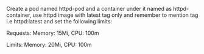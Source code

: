 Create a pod named httpd-pod and a container under it named as httpd-container, use httpd image with latest tag only and remember to mention tag i.e httpd:latest and set the following limits:

Requests: Memory: 15Mi, CPU: 100m

Limits: Memory: 20Mi, CPU: 100m